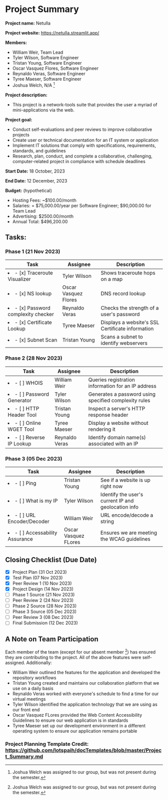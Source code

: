 # Project Summary

**Project name:** Netulla

**Project website:** https://netulla.streamlit.app/

**Members:**

-   William Weir, Team Lead
-   Tyler Wilson, Software Engineer
-   Tristan Young, Software Engineer
-   Oscar Vasquez Flores, Software Engineer
-   Reynaldo Veras, Software Engineer
-   Tyree Maeser, Software Engineer
-   Joshua Welch, N/A [^1]

[^1]: Joshua Welch was assigned to our group, but was not present during the semester.

**Project description:**

-   This project is a network-tools suite that provides the user a myriad of mini-applications via the web.

**Project goal:**

-   Conduct self-evaluations and peer reviews to improve collaborative projects
-   Create user or technical documentation for an IT system or application
-   Implement IT solutions that comply with specifications, requirements, standards, and guidelines
-   Research, plan, conduct, and complete a collaborative, challenging, computer-related project in compliance with schedule deadlines

**Start Date:** 18 October, 2023

**End Date:** 12 December, 2023

**Budget:** (hypothetical)

-   Hosting Fees: ~$100.00/month
-   Salaries: = $75,000.00/year per Software Engineer; $90,000.00 for Team Lead
-   Advertising: $2500.00/month
-   Annual Total: $496,200.00

## Tasks:

### Phase 1 (21 Nov 2023)

| Task                                       | Assignee             | Description                                      |
| ------------------------------------------ | -------------------- | ------------------------------------------------ |
| <li>- [x] Traceroute Visualizer</li>       | Tyler Wilson         | Shows traceroute hops on a map                   |
| <li>- [x] NS lookup</li>                   | Oscar Vasquez Flores | DNS record lookup                                |
| <li>- [x] Password complexity checker</li> | Reynaldo Veras       | Checks the strength of a user's password         |
| <li>- [x] Certificate Lookup</li>          | Tyree Maeser         | Displays a website's SSL Certificate information |
| <li>- [x] Subnet Scan</li>                 | Tristan Young        | Scans a subnet to identify webservers            |

### Phase 2 (28 Nov 2023)

| Task                              | Assignee       | Description                                           |
| --------------------------------- | -------------- | ----------------------------------------------------- |
| <li>- [ ] WHOIS</li>              | William Weir   | Queries registration information for an IP address    |
| <li>- [ ] Password Generator</li> | Tyler Wilson   | Generates a password using specified complexity rules |
| <li>- [ ] HTTP Header Tool</li>   | Tristan Young  | Inspect a server's HTTP response header               |
| <li>- [ ] Online WGET Tool</li>   | Tyree Maeser   | Display a website without rendering it                |
| <li>- [ ] Reverse IP Lookup</li>  | Reynaldo Veras | Identify domain name(s) associated with an IP         |

### Phase 3 (05 Dec 2023)

| Task                                   | Assignee             | Description                                         |
| -------------------------------------- | -------------------- | --------------------------------------------------- |
| <li>- [ ] Ping</li>                    | Tristan Young        | See if a website is up right now                    |
| <li>- [ ] What is my IP</li>           | Tyler Wilson         | Identify the user's current IP and geolocation info |
| <li>- [ ] URL Encoder/Decoder</li>     | William Weir         | URL encode/decode a string                          |
| <li>- [ ] Accessability Assurance</li> | Oscar Vasquez FLores | Ensures we are meeting the WCAG guidelines          |

## Closing Checklist (Due Date)

-   [x] Project Plan (31 Oct 2023)
-   [x] Test Plan (07 Nov 2023)
-   [x] Peer Review 1 (10 Nov 2023)
-   [x] Project Design (14 Nov 2023)
-   [ ] Phase 1 Source (21 Nov 2023)
-   [ ] Peer Review 2 (24 Nov 2023)
-   [ ] Phase 2 Source (28 Nov 2023)
-   [ ] Phase 3 Source (05 Dec 2023)
-   [ ] Peer Review 3 (08 Dec 2023)
-   [ ] Final Submission (12 Dec 2023)

## A Note on Team Participation

Each member of the team (except for our absent member [^1]) has ensured they are contributing to the project. All of the above features were self-assigned. Additionally:

-   William Weir outlined the features for the application and developed the repository workflows
-   Tristan Young created and maintains our collaboration platform that we use on a daily basis
-   Reynaldo Veras worked with everyone's schedule to find a time for our virtual meetings
-   Tyler Wilson identified the application technology that we are using as our front end
-   Oscar Vasquez FLores provided the Web Content Accessibility Guidelines to ensure our web application is in standards
-   Tyree Maeser set up our development environment in a different operating system to ensure our application remains portable

### Project Planning Template Credit: https://github.com/lotspaih/docTemplates/blob/master/Project_Summary.md
